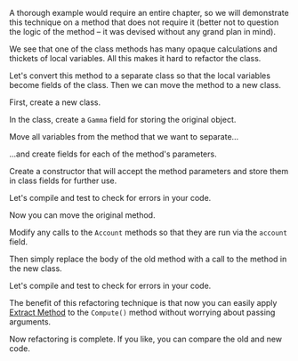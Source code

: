 A thorough example would require an entire chapter, so we will demonstrate this technique on a method that does not require it (better not to question the logic of the method – it was devised without any grand plan in mind).

We see that one of the class methods has many opaque calculations and thickets of local variables. All this makes it hard to refactor the class.

Let's convert this method to a separate class so that the local variables become fields of the class. Then we can move the method to a new class.

First, create a new class.

In the class, create a <code>Gamma</code> field for storing the original object.

Move all variables from the method that we want to separate…

...and create fields for each of the method's parameters.

Create a constructor that will accept the method parameters and store them in class fields for further use.

Let's compile and test to check for errors in your code.

Now you can move the original method.

Modify any calls to the <code>Account</code> methods so that they are run via the <code>account</code> field.

Then simply replace the body of the old method with a call to the method in the new class.

Let's compile and test to check for errors in your code.

The benefit of this refactoring technique is that now you can easily apply <a href="/extract-method">Extract Method</a> to the <code>Compute()</code> method without worrying about passing arguments.

Now refactoring is complete. If you like, you can compare the old and new code.